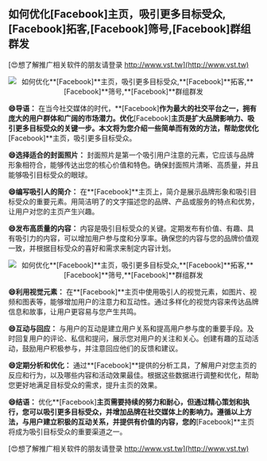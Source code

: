 ## **如何优化**[Facebook]**主页，吸引更多目标受众,**[Facebook]**拓客,**[Facebook]**筛号,**[Facebook]**群组群发**

[😍想了解推广相关软件的朋友请登录 http://www.vst.tw](http://www.vst.tw)

 <center><img src="https://vst.tw/MP4/tuiguang/png/2.png" alt="如何优化**[Facebook]**主页，吸引更多目标受众,**[Facebook]**拓客,**[Facebook]**筛号,**[Facebook]**群组群发"></center>

**😄导语：**
在当今社交媒体的时代，**[Facebook]**作为最大的社交平台之一，拥有庞大的用户群体和广阔的市场潜力。优化**[Facebook]**主页是扩大品牌影响力、吸引更多目标受众的关键一步。本文将为您介绍一些简单而有效的方法，帮助您优化**[Facebook]**主页，吸引更多目标受众。

**😄选择适合的封面照片：**
封面照片是第一个吸引用户注意的元素，它应该与品牌形象相符合，能够传达出您的核心价值和特色。确保封面照片清晰、高质量，并且能够吸引目标受众的眼球。

**😄编写吸引人的简介：**
在**[Facebook]**主页上，简介是展示品牌形象和吸引目标受众的重要元素。用简洁明了的文字描述您的品牌、产品或服务的特点和优势，让用户对您的主页产生兴趣。

**😄发布高质量的内容：**
内容是吸引目标受众的关键。定期发布有价值、有趣、具有吸引力的内容，可以增加用户参与度和分享率。确保您的内容与您的品牌价值观一致，并根据目标受众的喜好和需求来制定内容计划。

 <center><img src="https://vst.tw/MP4/tuiguang/png/4.png" alt="如何优化**[Facebook]**主页，吸引更多目标受众,**[Facebook]**拓客,**[Facebook]**筛号,**[Facebook]**群组群发"></center>

**😄利用视觉元素：**
在**[Facebook]**主页中使用吸引人的视觉元素，如图片、视频和图表等，能够增加用户的注意力和互动性。通过多样化的视觉内容来传达品牌信息和故事，让用户更容易与您产生共鸣。

**😄互动与回应：**
与用户的互动是建立用户关系和提高用户参与度的重要手段。及时回复用户的评论、私信和提问，展示您对用户的关注和关心。创建有趣的互动活动，鼓励用户积极参与，并注意回应他们的反馈和建议。

**😄定期分析和优化：**
通过**[Facebook]**提供的分析工具，了解用户对您主页的反应和行为，以及哪些内容和活动效果最佳。根据这些数据进行调整和优化，帮助您更好地满足目标受众的需求，提升主页的效果。

**😄结语：**
优化**[Facebook]**主页需要持续的努力和耐心，但通过精心策划和执行，您可以吸引更多目标受众，并增加品牌在社交媒体上的影响力。遵循以上方法，与用户建立积极的互动关系，并提供有价值的内容，您的**[Facebook]**主页将成为吸引目标受众的重要渠道之一。

[😍想了解推广相关软件的朋友请登录 http://www.vst.tw](http://www.vst.tw)



